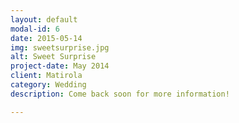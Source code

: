 ```yaml
---
layout: default
modal-id: 6
date: 2015-05-14
img: sweetsurprise.jpg
alt: Sweet Surprise
project-date: May 2014
client: Matirola
category: Wedding
description: Come back soon for more information!

---
```

